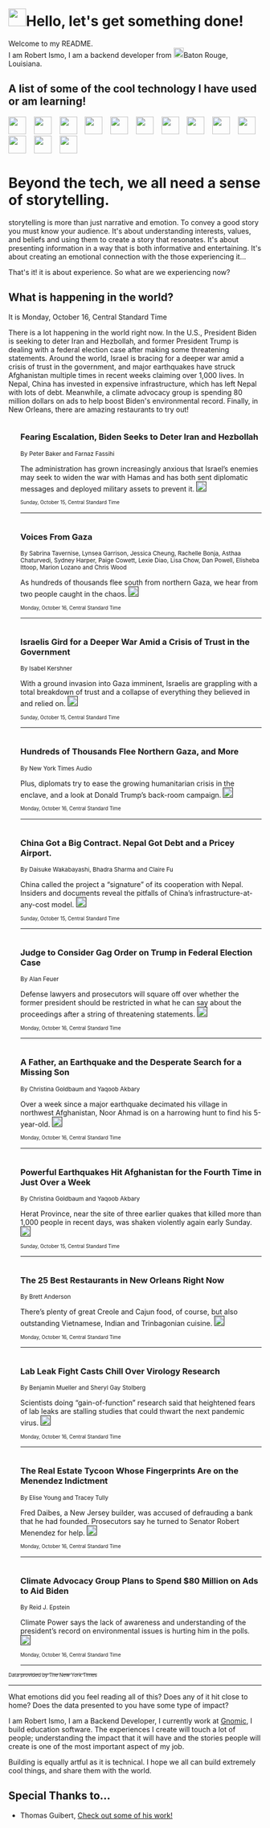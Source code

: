 <h1><img src="https://emojis.slackmojis.com/emojis/images/1643514375/3493/hot-coffee.gif?1643514375" width="35"/>Hello, let's get something done!</h1>

<p>Welcome to my README.<br/>
I am Robert Ismo, I am a backend developer from <img src="https://emojis.slackmojis.com/emojis/images/1638395689/50435/moulin_rouge.png?1638395689" width="20"/>Baton Rouge, Louisiana.</p>
<h2>A list of some of the cool technology I have used or am learning!</h2>
<p>
<img src="https://emojis.slackmojis.com/emojis/images/1643516091/21142/meow_bongotap.gif?1643516091" width="35" alt="">
<img src="https://img.shields.io/badge/Favorite%20Frontend%20Framework-SvelteKit-f83903" alt="">
<img src="https://img.shields.io/badge/Second%20Favorite-Vue-40b581" alt="">
<img src="https://img.shields.io/badge/Most%20Used%20Runtime-Nodejs-78b061" alt="">
<img src="https://emojis.slackmojis.com/emojis/images/1643517416/34482/fire.gif?1643517416" width="35" alt="">
<img src="https://img.shields.io/badge/Javascript%20But%20Better-Typescript-0078ca" alt="">
<img src="https://img.shields.io/badge/Favorite%20Language-Elixir-3e244d" alt="">
<img src="https://img.shields.io/badge/Containerize%20Everything-Docker-6ac9ef" alt="">
<img src="https://emojis.slackmojis.com/emojis/images/1643514596/5999/meow_party.gif?1643514596" width="35" alt="">
<img src="https://img.shields.io/badge/API%20Love%20Language-Graphql-de32a5" alt="">
<img src="https://img.shields.io/badge/Our%20Favorite%20Version%20Controller-Git-e94f33" alt="">
<img src="https://img.shields.io/badge/Favorite%20Database-Redis-d42d1d" alt="">
<img src="https://emojis.slackmojis.com/emojis/images/1643514559/5584/deployparrot.gif?1643514559" width="35" alt="">
<img src="https://img.shields.io/badge/Container%20Interstate-RabbitMQ-f66200" alt="">
<img src="https://img.shields.io/badge/Gotta%20Learn-Kubernetes-316adf" alt="">
<img src="https://img.shields.io/badge/Really%20Mature%20Now-WASM-654fef" alt="">
<img src="https://emojis.slackmojis.com/emojis/images/1666642497/61942/dance_vibe.gif?1666642497" width="35" alt="">
<img src="https://img.shields.io/badge/For%20My%20M1-ARM64-657d96" alt="">
<img src="https://img.shields.io/badge/Loving%20This%20So%20Much-TailwindCSS-17bcb5" alt="">
<img src="https://img.shields.io/badge/Cool%20Build%20Tool-Vite-f9cb24" alt="">
<img src="https://emojis.slackmojis.com/emojis/images/1669231376/62819/working-on-it.gif?1669231376" width="35" alt="">
<img src="https://img.shields.io/badge/Fun%20and%20Easy%20Database-MongoDB-5f8c49" alt="">
<img src="https://img.shields.io/badge/JS%20Life%20Support-NPM-c73737" alt="">
<img src="https://img.shields.io/badge/I%20Liked%20It-DynamoDB-0073b9" alt="">
<img src="https://emojis.slackmojis.com/emojis/images/1643514045/46/question.gif?1643514045" width="35" alt="">
<img src="https://img.shields.io/badge/cool-React-60d6f9" alt="">
<img src="https://img.shields.io/badge/Future%20Big%20Project-Lambda-f37e00" alt="">
<img src="https://img.shields.io/badge/NPM%20But%20Better-PNPM-f1aa07" alt="">
<img src="https://emojis.slackmojis.com/emojis/images/1643514943/9662/fbwow.gif?1643514943" width="35" alt="">
<img src="https://img.shields.io/badge/First%20Language-C-662079" alt="">
<img src="https://img.shields.io/badge/Where%20I%20Deploy%20Frontend-Vercel-000000" alt="">
<img src="https://img.shields.io/badge/Who%20Does%20not%20Want%20an%20App-Swift-f9492a" alt="">
<img src="https://emojis.slackmojis.com/emojis/images/1643514058/151/javascript.png?1643514058" width="35" alt="">
<img src="https://img.shields.io/badge/cool-Python-fbd542" alt="">
<img src="https://img.shields.io/badge/Favorite%20Something-Stripe-656cdc" alt="">
<img src="https://img.shields.io/badge/Of%20Course-HTML5-ed6327" alt="">
<img src="https://emojis.slackmojis.com/emojis/images/1660415405/60731/bomb.gif?1660415405" width="35" alt="">
<img src="https://img.shields.io/badge/hate-CSS-2964ec" alt="">
<img src="https://img.shields.io/badge/Learning-CircleCI-141215" alt="">
<img src="https://img.shields.io/badge/Learning-Rust-fbbb3b" alt="">
<img src="https://emojis.slackmojis.com/emojis/images/1660415397/60712/writing-hand.gif?1660415397" width="35" alt="">
<img src="https://img.shields.io/badge/Dev%20Browser%20of%20Choice-Firefox-cc4e26" alt="">
<img src="https://img.shields.io/badge/Recoverying%20From%20Windows-UNIX-1781e3" alt="">
<img src="https://img.shields.io/badge/LOVE-LogSeq-90c1c2" alt="">
<img src="https://emojis.slackmojis.com/emojis/images/1643514066/223/kirby.gif?1643514066" width="35" alt="">
<img src="https://img.shields.io/badge/Daily%20Driver-MacOS-e6e6e8" alt="">
<img src="https://img.shields.io/badge/Git%20Server-Github-000000" alt="">
<img src="https://img.shields.io/badge/enjoyable-EC2-f17428" alt="">
<img src="https://emojis.slackmojis.com/emojis/images/1643514239/2069/excited.gif?1643514239" width="35" alt="">
</p>
<h1>Beyond the tech, we all need a sense of storytelling.</h1>
<p>storytelling is more than just narrative and emotion. To convey a good story you must know your audience. It's about understanding interests, values, and beliefs and using them to create a story that resonates. It's about presenting information in a way that is both informative and entertaining. It's about creating an emotional connection with the those experiencing it...</p>
<p>That's it! it is about experience. So what are we experiencing now?</p>
<h2>What is happening in the world?</h2>
<p>It is Monday, October 16, Central Standard Time</p>
<p>
There is a lot happening in the world right now. In the U.S., President Biden is seeking to deter Iran and Hezbollah, and former President Trump is dealing with a federal election case after making some threatening statements. Around the world, Israel is bracing for a deeper war amid a crisis of trust in the government, and major earthquakes have struck Afghanistan multiple times in recent weeks claiming over 1,000 lives. In Nepal, China has invested in expensive infrastructure, which has left Nepal with lots of debt. Meanwhile, a climate advocacy group is spending 80 million dollars on ads to help boost Biden&#39;s environmental record. Finally, in New Orleans, there are amazing restaurants to try out!</p>
<ol>
<img src="https://img.shields.io/badge/-us-blue" alt="">
<h3>Fearing Escalation, Biden Seeks to Deter Iran and Hezbollah</h3>
<sub>By Peter Baker and Farnaz Fassihi</sub>
<p>The administration has grown increasingly anxious that Israel’s enemies may seek to widen the war with Hamas and has both sent diplomatic messages and deployed military assets to prevent it.  <a href=""><img src="https://developer.nytimes.com/files/poweredby_nytimes_30b.png?v=1583354208352" height="20"></a></p>
<sub><sub>Sunday, October 15, Central Standard Time</sub></sub>
<hr/>
<img src="https://img.shields.io/badge/-podcasts-blue" alt="">
<h3>Voices From Gaza</h3>
<sub>By Sabrina Tavernise, Lynsea Garrison, Jessica Cheung, Rachelle Bonja, Asthaa Chaturvedi, Sydney Harper, Paige Cowett, Lexie Diao, Lisa Chow, Dan Powell, Elisheba Ittoop, Marion Lozano and Chris Wood</sub>
<p>As hundreds of thousands flee south from northern Gaza, we hear from two people caught in the chaos.  <a href=""><img src="https://developer.nytimes.com/files/poweredby_nytimes_30b.png?v=1583354208352" height="20"></a></p>
<sub><sub>Monday, October 16, Central Standard Time</sub></sub>
<hr/>
<img src="https://img.shields.io/badge/-world-blue" alt="">
<h3>Israelis Gird for a Deeper War Amid a Crisis of Trust in the Government</h3>
<sub>By Isabel Kershner</sub>
<p>With a ground invasion into Gaza imminent, Israelis are grappling with a total breakdown of trust and a collapse of everything they believed in and relied on.  <a href=""><img src="https://developer.nytimes.com/files/poweredby_nytimes_30b.png?v=1583354208352" height="20"></a></p>
<sub><sub>Sunday, October 15, Central Standard Time</sub></sub>
<hr/>
<img src="https://img.shields.io/badge/-us-blue" alt="">
<h3>Hundreds of Thousands Flee Northern Gaza, and More</h3>
<sub>By New York Times Audio</sub>
<p>Plus, diplomats try to ease the growing humanitarian crisis in the enclave, and a look at Donald Trump’s back-room campaign.  <a href=""><img src="https://developer.nytimes.com/files/poweredby_nytimes_30b.png?v=1583354208352" height="20"></a></p>
<sub><sub>Monday, October 16, Central Standard Time</sub></sub>
<hr/>
<img src="https://img.shields.io/badge/-business-blue" alt="">
<h3>China Got a Big Contract. Nepal Got Debt and a Pricey Airport.</h3>
<sub>By Daisuke Wakabayashi, Bhadra Sharma and Claire Fu</sub>
<p>China called the project a “signature” of its cooperation with Nepal. Insiders and documents reveal the pitfalls of China’s infrastructure-at-any-cost model.  <a href=""><img src="https://developer.nytimes.com/files/poweredby_nytimes_30b.png?v=1583354208352" height="20"></a></p>
<sub><sub>Sunday, October 15, Central Standard Time</sub></sub>
<hr/>
<img src="https://img.shields.io/badge/-us-blue" alt="">
<h3>Judge to Consider Gag Order on Trump in Federal Election Case</h3>
<sub>By Alan Feuer</sub>
<p>Defense lawyers and prosecutors will square off over whether the former president should be restricted in what he can say about the proceedings after a string of threatening statements.  <a href=""><img src="https://developer.nytimes.com/files/poweredby_nytimes_30b.png?v=1583354208352" height="20"></a></p>
<sub><sub>Monday, October 16, Central Standard Time</sub></sub>
<hr/>
<img src="https://img.shields.io/badge/-world-blue" alt="">
<h3>A Father, an Earthquake and the Desperate Search for a Missing Son</h3>
<sub>By Christina Goldbaum and Yaqoob Akbary</sub>
<p>Over a week since a major earthquake decimated his village in northwest Afghanistan, Noor Ahmad is on a harrowing hunt to find his 5-year-old.  <a href=""><img src="https://developer.nytimes.com/files/poweredby_nytimes_30b.png?v=1583354208352" height="20"></a></p>
<sub><sub>Monday, October 16, Central Standard Time</sub></sub>
<hr/>
<img src="https://img.shields.io/badge/-world-blue" alt="">
<h3>Powerful Earthquakes Hit Afghanistan for the Fourth Time in Just Over a Week</h3>
<sub>By Christina Goldbaum and Yaqoob Akbary</sub>
<p>Herat Province, near the site of three earlier quakes that killed more than 1,000 people in recent days, was shaken violently again early Sunday.  <a href=""><img src="https://developer.nytimes.com/files/poweredby_nytimes_30b.png?v=1583354208352" height="20"></a></p>
<sub><sub>Sunday, October 15, Central Standard Time</sub></sub>
<hr/>
<img src="https://img.shields.io/badge/-dining-blue" alt="">
<h3>The 25 Best Restaurants in New Orleans Right Now</h3>
<sub>By Brett Anderson</sub>
<p>There’s plenty of great Creole and Cajun food, of course, but also outstanding Vietnamese, Indian and Trinbagonian cuisine.  <a href=""><img src="https://developer.nytimes.com/files/poweredby_nytimes_30b.png?v=1583354208352" height="20"></a></p>
<sub><sub>Monday, October 16, Central Standard Time</sub></sub>
<hr/>
<img src="https://img.shields.io/badge/-science-blue" alt="">
<h3>Lab Leak Fight Casts Chill Over Virology Research</h3>
<sub>By Benjamin Mueller and Sheryl Gay Stolberg</sub>
<p>Scientists doing “gain-of-function” research said that heightened fears of lab leaks are stalling studies that could thwart the next pandemic virus.  <a href=""><img src="https://developer.nytimes.com/files/poweredby_nytimes_30b.png?v=1583354208352" height="20"></a></p>
<sub><sub>Monday, October 16, Central Standard Time</sub></sub>
<hr/>
<img src="https://img.shields.io/badge/-nyregion-blue" alt="">
<h3>The Real Estate Tycoon Whose Fingerprints Are on the Menendez Indictment</h3>
<sub>By Elise Young and Tracey Tully</sub>
<p>Fred Daibes, a New Jersey builder, was accused of defrauding a bank that he had founded. Prosecutors say he turned to Senator Robert Menendez for help.  <a href=""><img src="https://developer.nytimes.com/files/poweredby_nytimes_30b.png?v=1583354208352" height="20"></a></p>
<sub><sub>Monday, October 16, Central Standard Time</sub></sub>
<hr/>
<img src="https://img.shields.io/badge/-us-blue" alt="">
<h3>Climate Advocacy Group Plans to Spend $80 Million on Ads to Aid Biden</h3>
<sub>By Reid J. Epstein</sub>
<p>Climate Power says the lack of awareness and understanding of the president’s record on environmental issues is hurting him in the polls.  <a href=""><img src="https://developer.nytimes.com/files/poweredby_nytimes_30b.png?v=1583354208352" height="20"></a></p>
<sub><sub>Monday, October 16, Central Standard Time</sub></sub>
<hr/>
</ol>
<a href="https://developer.nytimes.com"><sub><sub>Data provided by The New York Times</sub></sub></a>
<hr/>
<p>What emotions did you feel reading all of this? Does any of it hit close to home? Does the data presented to you have some type of impact?</p>
<p>I am Robert Ismo, I am a Backend Developer, I currently work at <a href="https://gnomic.education/">Gnomic</a>, I build education software. The experiences I create will touch a lot of people; understanding the impact that it will have and the stories people will create is one of the most important aspect of my job.</p>
<p>Building is equally artful as it is technical. I hope we all can build extremely cool things, and share them with the world.</p>
<h2>Special Thanks to...</h2>
<ul>
<li>Thomas Guibert, <a href="https://github.com/thmsgbrt/thmsgbrt">Check out some of his work!</a></li>
</ul>